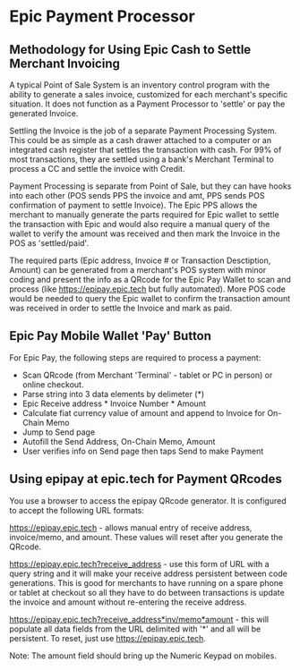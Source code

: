 # Epic Payment Processor
## Methodology for Using Epic Cash to Settle Merchant Invoicing

A typical Point of Sale System is an inventory control program with the ability to generate a sales invoice, customized for each merchant's specific situation. It does not function as a Payment Processor to 'settle' or pay the generated Invoice.

Settling the Invoice is the job of a separate Payment Processing System. This could be as simple as a cash drawer attached to a computer or an integrated cash register that settles the transaction with cash. For 99% of most transactions, they are settled using a bank's Merchant Terminal to process a CC and settle the invoice with Credit.

Payment Processing is separate from Point of Sale, but they can have hooks into each other (POS sends PPS the invoice and amt, PPS sends POS confirmation of payment to settle Invoice). The Epic PPS allows the merchant to manually generate the parts required for Epic wallet to settle the transaction with Epic and would also require a manual query of the wallet to verify the amount was received and then mark the Invoice in the POS as 'settled/paid'.

The required parts (Epic address, Invoice # or Transaction Desctiption, Amount) can be generated from a merchant's POS system with minor coding and present the info as a QRcode for the Epic Pay Wallet to scan and process (like https://epipay.epic.tech but fully automated). More POS code would be needed to query the Epic wallet to confirm the transaction amount was received in order to settle the Invoice and mark as paid.


## Epic Pay Mobile Wallet 'Pay' Button

For Epic Pay, the following steps are required to process a payment:

* Scan QRcode (from Merchant 'Terminal' - tablet or PC in person) or online checkout.
* Parse string into 3 data elements by delimeter (*)
* Epic Receive address * Invoice Number * Amount
* Calculate fiat currency value of amount and append to Invoice for On-Chain Memo
* Jump to Send page
* Autofill the Send Address, On-Chain Memo, Amount
* User verifies info on Send page then taps Send to make Payment

## Using epipay at epic.tech for Payment QRcodes

You use a browser to access the epipay QRcode generator. It is configured to accept the following URL formats:

https://epipay.epic.tech - allows manual entry of receive address, invoice/memo, and amount. These values will reset after you generate the QRcode.

https://epipay.epic.tech?receive_address - use this form of URL with a query string and it will make your receive address persistent between code generations. This is good for merchants to have running on a spare phone or tablet at checkout so all they have to do between transactions is update the invoice and amount without re-entering the receive address.

https://epipay.epic.tech?receive_address*inv/memo*amount - this will populate all data fields from the URL delimited with '*' and all will be persistent. To reset, just use https://epipay.epic.tech.

Note: The amount field should bring up the Numeric Keypad on mobiles.


